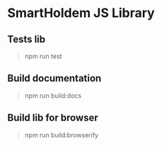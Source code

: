 # SmartHoldem JS Library

## Tests lib

> npm run test

## Build documentation

> npm run build:docs

## Build lib for browser

> npm run build:browserify